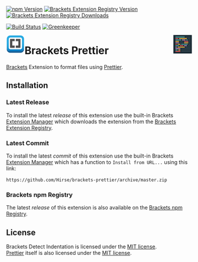 [![npm Version](https://img.shields.io/npm/v/hirse.brackets-prettier.svg)](https://www.npmjs.com/package/hirse.brackets-prettier)
[![Brackets Extension Registry Version](https://badges.ml/hirse.brackets-prettier/version.svg)](https://brackets-extension-badges.github.io#hirse.brackets-prettier)
[![Brackets Extension Registry Downloads](https://badges.ml/hirse.brackets-prettier/total.svg)](https://brackets-extension-badges.github.io#hirse.brackets-prettier)

[![Build Status](https://travis-ci.org/Hirse/brackets-prettier.svg?branch=master)](https://travis-ci.org/Hirse/brackets-prettier)
[![Greenkeeper](https://badges.greenkeeper.io/Hirse/brackets-prettier.svg)](https://greenkeeper.io/)

<a href="http://brackets.io/"><img src="https://raw.githubusercontent.com/Hirse/brackets-prettier/master/images/brackets.png" alt="Brackets" align="left" /></a>

<a href="http://prettier.io/"><img src="https://raw.githubusercontent.com/Hirse/brackets-prettier/master/images/prettier.png" alt="Prettier" align="right" /></a>

# Brackets Prettier
[Brackets][Brackets] Extension to format files using [Prettier][prettier].

## Installation
### Latest Release
To install the latest _release_ of this extension use the built-in Brackets [Extension Manager][Brackets Extension Manager] which downloads the extension from the [Brackets Extension Registry][Brackets Extension Registry].

### Latest Commit
To install the latest _commit_ of this extension use the built-in Brackets [Extension Manager][Brackets Extension Manager] which has a function to `Install from URL...` using this link:
```
https://github.com/Hirse/brackets-prettier/archive/master.zip
```

### Brackets npm Registry
The latest _release_ of this extension is also available on the [Brackets npm Registry][Brackets npm Registry].

## License
Brackets Detect Indentation is licensed under the [MIT license][MIT].  
[Prettier][prettier] itself is also licensed under the [MIT license][MIT].


[Brackets]: http://brackets.io
[Brackets Extension Manager]: https://github.com/adobe/brackets/wiki/Brackets-Extensions
[Brackets Extension Registry]: https://registry.brackets.io
[Brackets npm Registry]: https://github.com/zaggino/brackets-npm-registry
[MIT]: https://opensource.org/licenses/MIT
[prettier]: https://prettier.io

